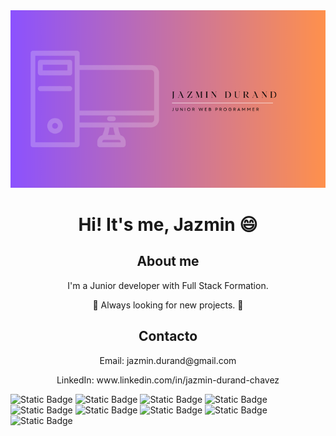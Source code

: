 

 <div align="center" background-color: #a6a6a6>
 <img src='Personal LinkedIn Banner/2.png'/>
 <h1 align="center">  Hi! It's me, Jazmin 😄 </h1>
 <h2 align="center">About me</h2>
 <p>I'm a Junior developer with Full Stack Formation.</p>
 <p> 🌱 Always looking for new projects. 👯</p>
<h2 align="center">Contacto</h2>
<p>Email: jazmin.durand@gmail.com</p>
<p>LinkedIn: www.linkedin.com/in/jazmin-durand-chavez</p>
  </div> 


 ![Static Badge](https://img.shields.io/badge/HTML5-%23E34F26?style=for-the-badge&logo=html5&logoColor=%23E34F26&labelColor=black)
 ![Static Badge](https://img.shields.io/badge/CSS-%231572B6?style=for-the-badge&logo=css3&logoColor=%231572B6&labelColor=black)
 ![Static Badge](https://img.shields.io/badge/Javascript-%23F7DF1E?style=for-the-badge&logo=js&logoColor=%23F7DF1E&labelColor=black)
 ![Static Badge](https://img.shields.io/badge/Node.JS-%23339933?style=for-the-badge&logo=node.js&logoColor=%23339933&labelColor=black)
 ![Static Badge](https://img.shields.io/badge/MySQL%20-%234479A1?style=for-the-badge&logo=mysql&logoColor=%234479A1&labelColor=black)
 ![Static Badge](https://img.shields.io/badge/React-61DBFB?style=for-the-badge&logo=react&logoColor=61D8F8&labelColor=black)
 ![Static Badge](https://img.shields.io/badge/Figma-%23F24E1E?style=for-the-badge&logo=figma&logoColor=%23F24E1E&labelColor=black)
 ![Static Badge](https://img.shields.io/badge/Adobe%20Photoshop-%2331A8FF?style=for-the-badge&logo=adobe%20photoshop&logoColor=%2331A8FF&labelColor=black)
 ![Static Badge](https://img.shields.io/badge/Canva-%2300C4CC?style=for-the-badge&logo=canva&logoColor=%2300C4CC&labelColor=black)




